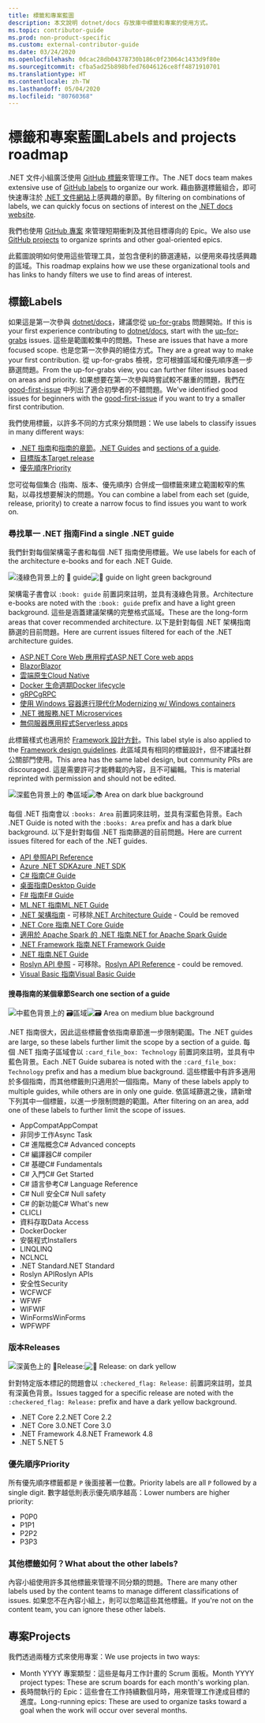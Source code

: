 ```yaml
---
title: 標籤和專案藍圖
description: 本文說明 dotnet/docs 存放庫中標籤和專案的使用方式。
ms.topic: contributor-guide
ms.prod: non-product-specific
ms.custom: external-contributor-guide
ms.date: 03/24/2020
ms.openlocfilehash: 0dcac28db04378730b186c0f23064c1433d9f80e
ms.sourcegitcommit: cfba5ad25b898bfed76046126ce8ff4871910701
ms.translationtype: HT
ms.contentlocale: zh-TW
ms.lasthandoff: 05/04/2020
ms.locfileid: "80760368"
---
```

# <a name="labels-and-projects-roadmap"></a><span data-ttu-id="4ae02-103">標籤和專案藍圖</span><span class="sxs-lookup"><span data-stu-id="4ae02-103">Labels and projects roadmap</span></span>

<span data-ttu-id="4ae02-104">.NET 文件小組廣泛使用 [GitHub 標籤](https://github.com/dotnet/docs/labels)來管理工作。</span><span class="sxs-lookup"><span data-stu-id="4ae02-104">The .NET docs team makes extensive use of [GitHub labels](https://github.com/dotnet/docs/labels) to organize our work.</span></span> <span data-ttu-id="4ae02-105">藉由篩選標籤組合，即可快速專注於 [.NET 文件網站](https://docs.microsoft.com/dotnet)上感興趣的章節。</span><span class="sxs-lookup"><span data-stu-id="4ae02-105">By filtering on combinations of labels, we can quickly focus on sections of interest on the [.NET docs website](https://docs.microsoft.com/dotnet).</span></span>

<span data-ttu-id="4ae02-106">我們也使用 [GitHub 專案](https://github.com/dotnet/docs/projects) 來管理短期衝刺及其他目標導向的 Epic。</span><span class="sxs-lookup"><span data-stu-id="4ae02-106">We also use [GitHub projects](https://github.com/dotnet/docs/projects) to organize sprints and other goal-oriented epics.</span></span>

<span data-ttu-id="4ae02-107">此藍圖說明如何使用這些管理工具，並包含便利的篩選連結，以便用來尋找感興趣的區域。</span><span class="sxs-lookup"><span data-stu-id="4ae02-107">This roadmap explains how we use these organizational tools and has links to handy filters we use to find areas of interest.</span></span>

## <a name="labels"></a><span data-ttu-id="4ae02-108">標籤</span><span class="sxs-lookup"><span data-stu-id="4ae02-108">Labels</span></span>

<span data-ttu-id="4ae02-109">如果這是第一次參與 [dotnet/docs](https://github.com/dotnet/docs)，建議您從 [up-for-grabs](https://github.com/dotnet/docs/labels/up-for-grabs) 問題開始。</span><span class="sxs-lookup"><span data-stu-id="4ae02-109">If this is your first experience contributing to [dotnet/docs](https://github.com/dotnet/docs), start with the [up-for-grabs](https://github.com/dotnet/docs/labels/up-for-grabs) issues.</span></span> <span data-ttu-id="4ae02-110">這些是範圍較集中的問題。</span><span class="sxs-lookup"><span data-stu-id="4ae02-110">These are issues that have a more focused scope.</span></span> <span data-ttu-id="4ae02-111">也是您第一次參與的絕佳方式。</span><span class="sxs-lookup"><span data-stu-id="4ae02-111">They are a great way to make your first contribution.</span></span> <span data-ttu-id="4ae02-112">從 up-for-grabs 檢視，您可根據區域和優先順序進一步篩選問題。</span><span class="sxs-lookup"><span data-stu-id="4ae02-112">From the up-for-grabs view, you can further filter issues based on areas and priority.</span></span> <span data-ttu-id="4ae02-113">如果想要在第一次參與時嘗試較不嚴重的問題，我們在 [good-first-issue](https://github.com/dotnet/docs/labels/good-first-issue) 中列出了適合初學者的不錯問題。</span><span class="sxs-lookup"><span data-stu-id="4ae02-113">We've identified good issues for beginners with the [good-first-issue](https://github.com/dotnet/docs/labels/good-first-issue) if you want to try a smaller first contribution.</span></span>

<span data-ttu-id="4ae02-114">我們使用標籤，以許多不同的方式來分類問題：</span><span class="sxs-lookup"><span data-stu-id="4ae02-114">We use labels to classify issues in many different ways:</span></span>

- <span data-ttu-id="4ae02-115">[.NET 指南](#find-a-single-net-guide)和[指南的章節](#search-one-section-of-a-guide)。</span><span class="sxs-lookup"><span data-stu-id="4ae02-115">[.NET Guides](#find-a-single-net-guide) and [sections of a guide](#search-one-section-of-a-guide).</span></span>
- [<span data-ttu-id="4ae02-116">目標版本</span><span class="sxs-lookup"><span data-stu-id="4ae02-116">Target release</span></span>](#releases)
- [<span data-ttu-id="4ae02-117">優先順序</span><span class="sxs-lookup"><span data-stu-id="4ae02-117">Priority</span></span>](#priority)

<span data-ttu-id="4ae02-118">您可從每個集合 (指南、版本、優先順序) 合併成一個標籤來建立範圍較窄的焦點，以尋找想要解決的問題。</span><span class="sxs-lookup"><span data-stu-id="4ae02-118">You can combine a label from each set (guide, release, priority) to create a narrow focus to find issues you want to work on.</span></span>

### <a name="find-a-single-net-guide"></a><span data-ttu-id="4ae02-119">尋找單一 .NET 指南</span><span class="sxs-lookup"><span data-stu-id="4ae02-119">Find a single .NET guide</span></span>

<span data-ttu-id="4ae02-120">我們針對每個架構電子書和每個 .NET 指南使用標籤。</span><span class="sxs-lookup"><span data-stu-id="4ae02-120">We use labels for each of the architecture e-books and for each .NET Guide.</span></span>

<span data-ttu-id="4ae02-121">![淺綠色背景上的 :book: guide](./media/labels-projects/guide.png "架構指南標籤的前置詞")</span><span class="sxs-lookup"><span data-stu-id="4ae02-121">![:book: guide on light green background](./media/labels-projects/guide.png "Prefix for architecture guide labels")</span></span>

<span data-ttu-id="4ae02-122">架構電子書會以 `:book: guide` 前置詞來註明，並具有淺綠色背景。</span><span class="sxs-lookup"><span data-stu-id="4ae02-122">Architecture e-books are noted with the `:book: guide` prefix and have a light green background.</span></span> <span data-ttu-id="4ae02-123">這些是涵蓋建議架構的完整格式區域。</span><span class="sxs-lookup"><span data-stu-id="4ae02-123">These are the long-form areas that cover recommended architecture.</span></span> <span data-ttu-id="4ae02-124">以下是針對每個 .NET 架構指南篩選的目前問題。</span><span class="sxs-lookup"><span data-stu-id="4ae02-124">Here are current issues filtered for each of the .NET architecture guides.</span></span>

- [<span data-ttu-id="4ae02-125">ASP.NET Core Web 應用程式</span><span class="sxs-lookup"><span data-stu-id="4ae02-125">ASP.NET Core web apps</span></span>](https://github.com/dotnet/docs/labels/%3Abook%3A%20guide%20-%20ASP.NET%20Core%20web%20apps)
- [<span data-ttu-id="4ae02-126">Blazor</span><span class="sxs-lookup"><span data-stu-id="4ae02-126">Blazor</span></span>](https://github.com/dotnet/docs/labels/%3Abook%3A%20guide%20-%20Blazor)
- [<span data-ttu-id="4ae02-127">雲端原生</span><span class="sxs-lookup"><span data-stu-id="4ae02-127">Cloud Native</span></span>](https://github.com/dotnet/docs/labels/%3Abook%3A%20guide%20-%20Cloud%20Native)
- [<span data-ttu-id="4ae02-128">Docker 生命週期</span><span class="sxs-lookup"><span data-stu-id="4ae02-128">Docker lifecycle</span></span>](https://github.com/dotnet/docs/labels/%3Abook%3A%20guide%20-%20Docker%20lifecycle)
- [<span data-ttu-id="4ae02-129">gRPC</span><span class="sxs-lookup"><span data-stu-id="4ae02-129">gRPC</span></span>](https://github.com/dotnet/docs/labels/%3Abook%3A%20guide%20-%20gRPC)
- [<span data-ttu-id="4ae02-130">使用 Windows 容器進行現代化</span><span class="sxs-lookup"><span data-stu-id="4ae02-130">Modernizing w/ Windows containers</span></span>](https://github.com/dotnet/docs/labels/%3Abook%3A%20guide%20-%20Modernizing%20w%2F%20Windows%20containers)
- [<span data-ttu-id="4ae02-131">.NET 微服務</span><span class="sxs-lookup"><span data-stu-id="4ae02-131">.NET Microservices</span></span>](https://github.com/dotnet/docs/labels/%3Abook%3A%20guide%20-%20.NET%20Microservices)
- [<span data-ttu-id="4ae02-132">無伺服器應用程式</span><span class="sxs-lookup"><span data-stu-id="4ae02-132">Serverless apps</span></span>](https://github.com/dotnet/docs/labels/%3Abook%3A%20guide%20-%20Serverless%20apps)

<span data-ttu-id="4ae02-133">此標籤樣式也適用於 [Framework 設計方針](https://github.com/dotnet/docs/labels/%3Abook%3A%20guide%20-%20Framework%20Design%20Guidelines)。</span><span class="sxs-lookup"><span data-stu-id="4ae02-133">This label style is also applied to the [Framework design guidelines](https://github.com/dotnet/docs/labels/%3Abook%3A%20guide%20-%20Framework%20Design%20Guidelines).</span></span> <span data-ttu-id="4ae02-134">此區域具有相同的標籤設計，但不建議社群公關部門使用。</span><span class="sxs-lookup"><span data-stu-id="4ae02-134">This area has the same label design, but community PRs are discouraged.</span></span> <span data-ttu-id="4ae02-135">這是需要許可才能轉載的內容，且不可編輯。</span><span class="sxs-lookup"><span data-stu-id="4ae02-135">This is material reprinted with permission and should not be edited.</span></span>

<span data-ttu-id="4ae02-136">![深藍色背景上的 :books:區域](./media/labels-projects/area.png ".NET 指南區域標籤的前置詞")</span><span class="sxs-lookup"><span data-stu-id="4ae02-136">![:books: Area on dark blue background](./media/labels-projects/area.png "Prefix for .NET Guide area labels")</span></span>

<span data-ttu-id="4ae02-137">每個 .NET 指南會以 `:books: Area` 前置詞來註明，並具有深藍色背景。</span><span class="sxs-lookup"><span data-stu-id="4ae02-137">Each .NET Guide is noted with the `:books: Area` prefix and has a dark blue background.</span></span> <span data-ttu-id="4ae02-138">以下是針對每個 .NET 指南篩選的目前問題。</span><span class="sxs-lookup"><span data-stu-id="4ae02-138">Here are current issues filtered for each of the .NET guides.</span></span>

- [<span data-ttu-id="4ae02-139">API 參照</span><span class="sxs-lookup"><span data-stu-id="4ae02-139">API Reference</span></span>](https://github.com/dotnet/docs/labels/%3Abooks%3A%20Area%20-%20API%20Reference)
- [<span data-ttu-id="4ae02-140">Azure .NET SDK</span><span class="sxs-lookup"><span data-stu-id="4ae02-140">Azure .NET SDK</span></span>](https://github.com/dotnet/docs/labels/%3Abooks%3A%20Area%20-%20Azure%20.NET%20SDk)
- [<span data-ttu-id="4ae02-141">C# 指南</span><span class="sxs-lookup"><span data-stu-id="4ae02-141">C# Guide</span></span>](https://github.com/dotnet/docs/labels/%3Abooks%3A%20Area%20-%20C%23%20Guide)
- [<span data-ttu-id="4ae02-142">桌面指南</span><span class="sxs-lookup"><span data-stu-id="4ae02-142">Desktop Guide</span></span>](https://github.com/dotnet/docs/labels/%3Abooks%3A%20Area%20-%20Desktop%20Guide)
- [<span data-ttu-id="4ae02-143">F# 指南</span><span class="sxs-lookup"><span data-stu-id="4ae02-143">F# Guide</span></span>](https://github.com/dotnet/docs/labels/%3Abooks%3A%20Area%20-%20F%23%20Guide)
- [<span data-ttu-id="4ae02-144">ML.NET 指南</span><span class="sxs-lookup"><span data-stu-id="4ae02-144">ML.NET Guide</span></span>](https://github.com/dotnet/docs/labels/%3Abooks%3A%20Area%20-%20ML.NET%20Guide)
- <span data-ttu-id="4ae02-145">[.NET 架構指南](https://github.com/dotnet/docs/labels/%3Abooks%3A%20Area%20-%20.NET%20Architecture%20Guide) - 可移除</span><span class="sxs-lookup"><span data-stu-id="4ae02-145">[.NET Architecture Guide](https://github.com/dotnet/docs/labels/%3Abooks%3A%20Area%20-%20.NET%20Architecture%20Guide) - Could be removed</span></span>
- [<span data-ttu-id="4ae02-146">.NET Core 指南</span><span class="sxs-lookup"><span data-stu-id="4ae02-146">.NET Core Guide</span></span>](https://github.com/dotnet/docs/labels/%3Abooks%3A%20Area%20-%20.NET%20Core%20Guide)
- [<span data-ttu-id="4ae02-147">適用於 Apache Spark 的 .NET 指南</span><span class="sxs-lookup"><span data-stu-id="4ae02-147">.NET for Apache Spark Guide</span></span>](https://github.com/dotnet/docs/labels/%3Abooks%3A%20Area%20-%20.NET%20for%20Apache%20Spark%20Guide)
- [<span data-ttu-id="4ae02-148">.NET Framework 指南</span><span class="sxs-lookup"><span data-stu-id="4ae02-148">.NET Framework Guide</span></span>](https://github.com/dotnet/docs/labels/%3Abooks%3A%20Area%20-%20.NET%20Framework%20Guide)
- [<span data-ttu-id="4ae02-149">.NET 指南</span><span class="sxs-lookup"><span data-stu-id="4ae02-149">.NET Guide</span></span>](https://github.com/dotnet/docs/labels/%3Abooks%3A%20Area%20-%20.NET%20Guide)
- <span data-ttu-id="4ae02-150">[Roslyn API 參照](https://github.com/dotnet/docs/labels/%3Abooks%3A%20Area%20-%20Roslyn%20API%20Reference) - 可移除。</span><span class="sxs-lookup"><span data-stu-id="4ae02-150">[Roslyn API Reference](https://github.com/dotnet/docs/labels/%3Abooks%3A%20Area%20-%20Roslyn%20API%20Reference) - could be removed.</span></span>
- [<span data-ttu-id="4ae02-151">Visual Basic 指南</span><span class="sxs-lookup"><span data-stu-id="4ae02-151">Visual Basic Guide</span></span>](https://github.com/dotnet/docs/labels/%3Abooks%3A%20Area%20-%20Visual%20Basic%20Guide)

#### <a name="search-one-section-of-a-guide"></a><span data-ttu-id="4ae02-152">搜尋指南的某個章節</span><span class="sxs-lookup"><span data-stu-id="4ae02-152">Search one section of a guide</span></span>

<span data-ttu-id="4ae02-153">![中藍色背景上的 :card_file_box:區域](./media/labels-projects/technology.png ".NET 指南子區域標籤的前置詞")</span><span class="sxs-lookup"><span data-stu-id="4ae02-153">![:card_file_box: Area on medium blue background](./media/labels-projects/technology.png "Prefix for .NET Guide sub-area labels")</span></span>

<span data-ttu-id="4ae02-154">.NET 指南很大，因此這些標籤會依指南章節進一步限制範圍。</span><span class="sxs-lookup"><span data-stu-id="4ae02-154">The .NET guides are large, so these labels further limit the scope by a section of a guide.</span></span> <span data-ttu-id="4ae02-155">每個 .NET 指南子區域會以 `:card_file_box: Technology` 前置詞來註明，並具有中藍色背景。</span><span class="sxs-lookup"><span data-stu-id="4ae02-155">Each .NET Guide subarea is noted with the `:card_file_box: Technology` prefix and has a medium blue background.</span></span> <span data-ttu-id="4ae02-156">這些標籤中有許多適用於多個指南，而其他標籤則只適用於一個指南。</span><span class="sxs-lookup"><span data-stu-id="4ae02-156">Many of these labels apply to multiple guides, while others are in only one guide.</span></span> <span data-ttu-id="4ae02-157">依區域篩選之後，請新增下列其中一個標籤，以進一步限制問題的範圍。</span><span class="sxs-lookup"><span data-stu-id="4ae02-157">After filtering on an area, add one of these labels to further limit the scope of issues.</span></span>

- <span data-ttu-id="4ae02-158">AppCompat</span><span class="sxs-lookup"><span data-stu-id="4ae02-158">AppCompat</span></span>
- <span data-ttu-id="4ae02-159">非同步工作</span><span class="sxs-lookup"><span data-stu-id="4ae02-159">Async Task</span></span>
- <span data-ttu-id="4ae02-160">C# 進階概念</span><span class="sxs-lookup"><span data-stu-id="4ae02-160">C# Advanced concepts</span></span>
- <span data-ttu-id="4ae02-161">C# 編譯器</span><span class="sxs-lookup"><span data-stu-id="4ae02-161">C# compiler</span></span>
- <span data-ttu-id="4ae02-162">C# 基礎</span><span class="sxs-lookup"><span data-stu-id="4ae02-162">C# Fundamentals</span></span>
- <span data-ttu-id="4ae02-163">C# 入門</span><span class="sxs-lookup"><span data-stu-id="4ae02-163">C# Get Started</span></span>
- <span data-ttu-id="4ae02-164">C# 語言參考</span><span class="sxs-lookup"><span data-stu-id="4ae02-164">C# Language Reference</span></span>
- <span data-ttu-id="4ae02-165">C# Null 安全</span><span class="sxs-lookup"><span data-stu-id="4ae02-165">C# Null safety</span></span>
- <span data-ttu-id="4ae02-166">C# 的新功能</span><span class="sxs-lookup"><span data-stu-id="4ae02-166">C# What's new</span></span>
- <span data-ttu-id="4ae02-167">CLI</span><span class="sxs-lookup"><span data-stu-id="4ae02-167">CLI</span></span>
- <span data-ttu-id="4ae02-168">資料存取</span><span class="sxs-lookup"><span data-stu-id="4ae02-168">Data Access</span></span>
- <span data-ttu-id="4ae02-169">Docker</span><span class="sxs-lookup"><span data-stu-id="4ae02-169">Docker</span></span>
- <span data-ttu-id="4ae02-170">安裝程式</span><span class="sxs-lookup"><span data-stu-id="4ae02-170">Installers</span></span>
- <span data-ttu-id="4ae02-171">LINQ</span><span class="sxs-lookup"><span data-stu-id="4ae02-171">LINQ</span></span>
- <span data-ttu-id="4ae02-172">NCL</span><span class="sxs-lookup"><span data-stu-id="4ae02-172">NCL</span></span>
- <span data-ttu-id="4ae02-173">.NET Standard</span><span class="sxs-lookup"><span data-stu-id="4ae02-173">.NET Standard</span></span>
- <span data-ttu-id="4ae02-174">Roslyn API</span><span class="sxs-lookup"><span data-stu-id="4ae02-174">Roslyn APIs</span></span>
- <span data-ttu-id="4ae02-175">安全性</span><span class="sxs-lookup"><span data-stu-id="4ae02-175">Security</span></span>
- <span data-ttu-id="4ae02-176">WCF</span><span class="sxs-lookup"><span data-stu-id="4ae02-176">WCF</span></span>
- <span data-ttu-id="4ae02-177">WF</span><span class="sxs-lookup"><span data-stu-id="4ae02-177">WF</span></span>
- <span data-ttu-id="4ae02-178">WIF</span><span class="sxs-lookup"><span data-stu-id="4ae02-178">WIF</span></span>
- <span data-ttu-id="4ae02-179">WinForms</span><span class="sxs-lookup"><span data-stu-id="4ae02-179">WinForms</span></span>
- <span data-ttu-id="4ae02-180">WPF</span><span class="sxs-lookup"><span data-stu-id="4ae02-180">WPF</span></span>

### <a name="releases"></a><span data-ttu-id="4ae02-181">版本</span><span class="sxs-lookup"><span data-stu-id="4ae02-181">Releases</span></span>

<span data-ttu-id="4ae02-182">![深黃色上的 :checkered_flag:Release:](./media/labels-projects/release.png "版本標籤的前置詞")</span><span class="sxs-lookup"><span data-stu-id="4ae02-182">![:checkered_flag: Release: on dark yellow](./media/labels-projects/release.png "Prefix for release labels")</span></span>

<span data-ttu-id="4ae02-183">針對特定版本標記的問題會以 `:checkered_flag: Release:` 前置詞來註明，並具有深黃色背景。</span><span class="sxs-lookup"><span data-stu-id="4ae02-183">Issues tagged for a specific release are noted with the `:checkered_flag: Release:` prefix and have a dark yellow background.</span></span>

- <span data-ttu-id="4ae02-184">.NET Core 2.2</span><span class="sxs-lookup"><span data-stu-id="4ae02-184">.NET Core 2.2</span></span>
- <span data-ttu-id="4ae02-185">.NET Core 3.0</span><span class="sxs-lookup"><span data-stu-id="4ae02-185">.NET Core 3.0</span></span>
- <span data-ttu-id="4ae02-186">.NET Framework 4.8</span><span class="sxs-lookup"><span data-stu-id="4ae02-186">.NET Framework 4.8</span></span>
- <span data-ttu-id="4ae02-187">.NET 5</span><span class="sxs-lookup"><span data-stu-id="4ae02-187">.NET 5</span></span>

### <a name="priority"></a><span data-ttu-id="4ae02-188">優先順序</span><span class="sxs-lookup"><span data-stu-id="4ae02-188">Priority</span></span>

<span data-ttu-id="4ae02-189">所有優先順序標籤都是 `P` 後面接著一位數。</span><span class="sxs-lookup"><span data-stu-id="4ae02-189">Priority labels are all `P` followed by a single digit.</span></span> <span data-ttu-id="4ae02-190">數字越低則表示優先順序越高：</span><span class="sxs-lookup"><span data-stu-id="4ae02-190">Lower numbers are higher priority:</span></span>

- <span data-ttu-id="4ae02-191">P0</span><span class="sxs-lookup"><span data-stu-id="4ae02-191">P0</span></span>
- <span data-ttu-id="4ae02-192">P1</span><span class="sxs-lookup"><span data-stu-id="4ae02-192">P1</span></span>
- <span data-ttu-id="4ae02-193">P2</span><span class="sxs-lookup"><span data-stu-id="4ae02-193">P2</span></span>
- <span data-ttu-id="4ae02-194">P3</span><span class="sxs-lookup"><span data-stu-id="4ae02-194">P3</span></span>

### <a name="what-about-the-other-labels"></a><span data-ttu-id="4ae02-195">其他標籤如何？</span><span class="sxs-lookup"><span data-stu-id="4ae02-195">What about the other labels?</span></span>

<span data-ttu-id="4ae02-196">內容小組使用許多其他標籤來管理不同分類的問題。</span><span class="sxs-lookup"><span data-stu-id="4ae02-196">There are many other labels used by the content teams to manage different classifications of issues.</span></span> <span data-ttu-id="4ae02-197">如果您不在內容小組上，則可以忽略這些其他標籤。</span><span class="sxs-lookup"><span data-stu-id="4ae02-197">If you're not on the content team, you can ignore these other labels.</span></span>

## <a name="projects"></a><span data-ttu-id="4ae02-198">專案</span><span class="sxs-lookup"><span data-stu-id="4ae02-198">Projects</span></span>

<span data-ttu-id="4ae02-199">我們透過兩種方式來使用專案：</span><span class="sxs-lookup"><span data-stu-id="4ae02-199">We use projects in two ways:</span></span>

- <span data-ttu-id="4ae02-200">Month YYYY 專案類型：這些是每月工作計畫的 Scrum 面板。</span><span class="sxs-lookup"><span data-stu-id="4ae02-200">Month YYYY project types: These are scrum boards for each month's working plan.</span></span>
- <span data-ttu-id="4ae02-201">長時間執行的 Epic：這些會在工作持續數個月時，用來管理工作達成目標的進度。</span><span class="sxs-lookup"><span data-stu-id="4ae02-201">Long-running epics: These are used to organize tasks toward a goal when the work will occur over several months.</span></span>
